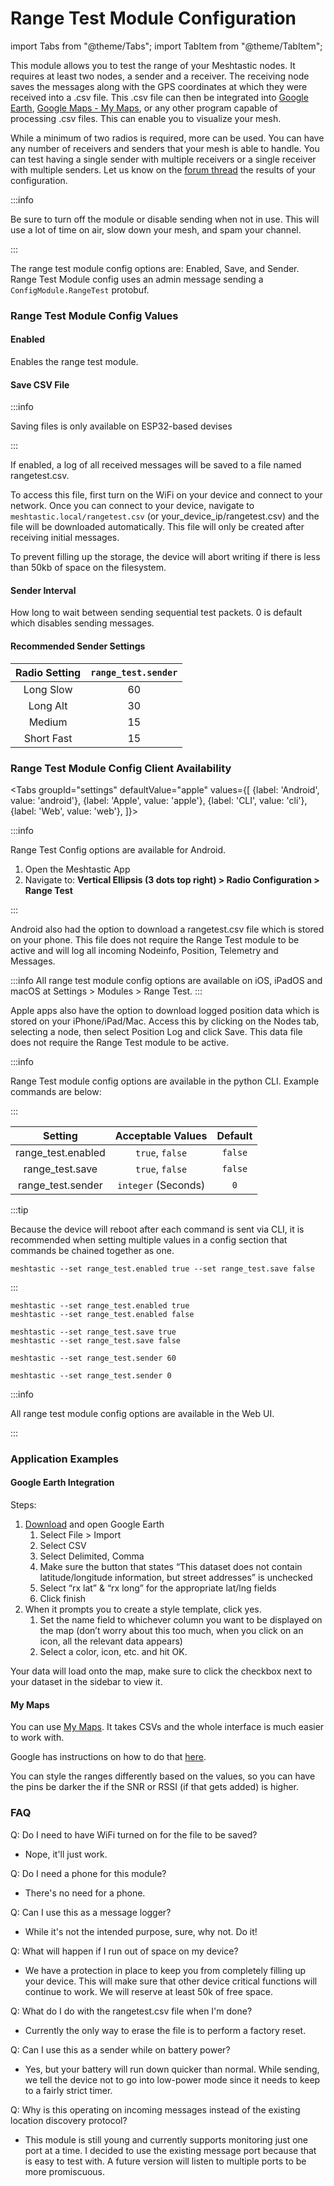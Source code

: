 # Range Test Module Configuration

import Tabs from "@theme/Tabs"; import TabItem from "@theme/TabItem";

This module allows you to test the range of your Meshtastic nodes. It requires at least two nodes, a sender and a receiver. The receiving node saves the messages along with the GPS coordinates at which they were received into a .csv file. This .csv file can then be integrated into [Google Earth](https://earth.google.com), [Google Maps - My Maps](https://mymaps.google.com), or any other program capable of processing .csv files. This can enable you to visualize your mesh.

While a minimum of two radios is required, more can be used. You can have any number of receivers and senders that your mesh is able to handle. You can test having a single sender with multiple receivers or a single receiver with multiple senders. Let us know on the [forum thread](https://meshtastic.discourse.group/t/new-plugin-rangetestplugin/2591) the results of your configuration.

:::info

Be sure to turn off the module or disable sending when not in use. This will use a lot of time on air, slow down your mesh, and spam your channel.

:::

The range test module config options are: Enabled, Save, and Sender. Range Test Module config uses an admin message sending a `ConfigModule.RangeTest` protobuf.

### Range Test Module Config Values

#### Enabled

Enables the range test module.

#### Save CSV File

:::info

Saving files is only available on ESP32-based devises

:::

If enabled, a log of all received messages will be saved to a file named rangetest.csv.

To access this file, first turn on the WiFi on your device and connect to your network. Once you can connect to your device, navigate to `meshtastic.local/rangetest.csv` (or your\_device\_ip/rangetest.csv) and the file will be downloaded automatically. This file will only be created after receiving initial messages.

To prevent filling up the storage, the device will abort writing if there is less than 50kb of space on the filesystem.

#### Sender Interval

How long to wait between sending sequential test packets. 0 is default which disables sending messages.

#### Recommended Sender Settings

| Radio Setting | `range_test.sender` |
| :-----------: | :-----------------: |
|   Long Slow   |          60         |
|    Long Alt   |          30         |
|     Medium    |          15         |
|   Short Fast  |          15         |

### Range Test Module Config Client Availability

\<Tabs groupId="settings" defaultValue="apple" values={\[ {label: 'Android', value: 'android'}, {label: 'Apple', value: 'apple'}, {label: 'CLI', value: 'cli'}, {label: 'Web', value: 'web'}, ]}>

:::info

Range Test Config options are available for Android.

1. Open the Meshtastic App
2. Navigate to: **Vertical Ellipsis (3 dots top right) > Radio Configuration > Range Test**

:::

Android also had the option to download a rangetest.csv file which is stored on your phone. This file does not require the Range Test module to be active and will log all incoming Nodeinfo, Position, Telemetry and Messages.

:::info All range test module config options are available on iOS, iPadOS and macOS at Settings > Modules > Range Test. :::

Apple apps also have the option to download logged position data which is stored on your iPhone/iPad/Mac. Access this by clicking on the Nodes tab, selecting a node, then select Position Log and click Save. This data file does not require the Range Test module to be active.

:::info

Range Test module config options are available in the python CLI. Example commands are below:

:::

|       Setting       |  Acceptable Values  | Default |
| :-----------------: | :-----------------: | :-----: |
| range\_test.enabled |   `true`, `false`   | `false` |
|   range\_test.save  |   `true`, `false`   | `false` |
|  range\_test.sender | `integer` (Seconds) |   `0`   |

:::tip

Because the device will reboot after each command is sent via CLI, it is recommended when setting multiple values in a config section that commands be chained together as one.

```shell
meshtastic --set range_test.enabled true --set range_test.save false
```

:::

```shell
meshtastic --set range_test.enabled true
meshtastic --set range_test.enabled false
```

```shell
meshtastic --set range_test.save true
meshtastic --set range_test.save false
```

```shell
meshtastic --set range_test.sender 60
```

```shell
meshtastic --set range_test.sender 0
```

:::info

All range test module config options are available in the Web UI.

:::

### Application Examples

#### Google Earth Integration

Steps:

1. [Download](https://www.google.com/earth/versions/#download-pro) and open Google Earth
   1. Select File > Import
   2. Select CSV
   3. Select Delimited, Comma
   4. Make sure the button that states “This dataset does not contain latitude/longitude information, but street addresses” is unchecked
   5. Select “rx lat” & “rx long” for the appropriate lat/lng fields
   6. Click finish
2. When it prompts you to create a style template, click yes.
   1. Set the name field to whichever column you want to be displayed on the map (don’t worry about this too much, when you click on an icon, all the relevant data appears)
   2. Select a color, icon, etc. and hit OK.

Your data will load onto the map, make sure to click the checkbox next to your dataset in the sidebar to view it.

#### My Maps

You can use [My Maps](http://mymaps.google.com). It takes CSVs and the whole interface is much easier to work with.

Google has instructions on how to do that [here](https://support.google.com/mymaps/answer/3024836?co=GENIE.Platform%3DDesktop\&hl=en#zippy=%2Cstep-prepare-your-info%2Cstep-import-info-into-the-map).

You can style the ranges differently based on the values, so you can have the pins be darker the if the SNR or RSSI (if that gets added) is higher.

### FAQ

Q: Do I need to have WiFi turned on for the file to be saved?

* Nope, it'll just work.

Q: Do I need a phone for this module?

* There's no need for a phone.

Q: Can I use this as a message logger?

* While it's not the intended purpose, sure, why not. Do it!

Q: What will happen if I run out of space on my device?

* We have a protection in place to keep you from completely filling up your device. This will make sure that other device critical functions will continue to work. We will reserve at least 50k of free space.

Q: What do I do with the rangetest.csv file when I'm done?

* Currently the only way to erase the file is to perform a factory reset.

Q: Can I use this as a sender while on battery power?

* Yes, but your battery will run down quicker than normal. While sending, we tell the device not to go into low-power mode since it needs to keep to a fairly strict timer.

Q: Why is this operating on incoming messages instead of the existing location discovery protocol?

* This module is still young and currently supports monitoring just one port at a time. I decided to use the existing message port because that is easy to test with. A future version will listen to multiple ports to be more promiscuous.
